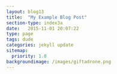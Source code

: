 ```yaml
---
layout: blog13
title:  "My Example Blog Post"
section-type: index3a
date:   2015-11-01 20:07:22
type: page
tags: dude
categories: jekyll update
sitemap:
  priority: 1.0
backgroundimage: /images/giftadrone.png
---
```


<!--
If you want to have a static message in your intro layout, disable the dynamic-typing in the _config.yml and write here your text
-->